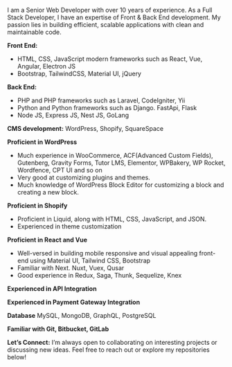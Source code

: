 I am a Senior Web Developer with over 10 years of experience. 
As a Full Stack Developer, I have an expertise of Front & Back End development.
My passion lies in building efficient, scalable applications with clean and maintainable code.

**Front End:**
- HTML, CSS, JavaScript modern frameworks such as React, Vue, Angular, Electron JS
- Bootstrap, TailwindCSS, Material UI, jQuery
  
**Back End:**
- PHP and PHP frameworks such as Laravel, CodeIgniter, Yii
- Python and Python frameworks such as Django. FastApi, Flask
- Node JS, Express JS, Nest JS, GoLang
  
**CMS development:** WordPress, Shopify, SquareSpace

**Proficient in WordPress**
- Much experience in WooCommerce, ACF(Advanced Custom Fields), Gutenberg, Gravity Forms, Tutor LMS, Elementor, WPBakery, WP Rocket, Wordfence, CPT UI and so on
- Very good at customizing plugins and themes.
- Much knowledge of WordPress Block Editor for customizing a block and creating a new block.

**Proficient in Shopify**
- Proficient in Liquid, along with HTML, CSS, JavaScript, and JSON.
- Experienced in theme customization

**Proficient in React and Vue**
- Well-versed in building mobile responsive and visual appealing front-end using Material UI, Tailwind CSS, Bootstrap
- Familiar with Next. Nuxt, Vuex, Qusar
- Good experience in Redux, Saga, Thunk, Sequelize, Knex

**Experienced in API Integration**

**Experienced in Payment Gateway Integration**

**Database**
MySQL, MongoDB, GraphQL, PostgreSQL

**Familiar with Git, Bitbucket, GitLab**

**Let’s Connect:**
I’m always open to collaborating on interesting projects or discussing new ideas. Feel free to reach out or explore my repositories below!

